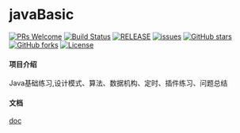 # javaBasic

[![PRs Welcome](https://img.shields.io/badge/PRs-welcome-brightgreen.svg)](https://github.com/xuegangliu/javaBasic/pulls)
[![Build Status](https://travis-ci.org/xuegangliu/javaBasic.svg?branch=master)](https://travis-ci.org/xuegangliu/javaBasic)
[![RELEASE](https://img.shields.io/github/release/xuegangliu/javaBasic.svg)](https://github.com/xuegangliu/javaBasic/releases)
[![issues](https://img.shields.io/github/issues/xuegangliu/javaBasic.svg)](https://github.com/xuegangliu/javaBasic/issues)
[![GitHub stars](https://img.shields.io/github/stars/xuegangliu/javaBasic.svg?style=social&label=Stars)](https://github.com/xuegangliu/javaBasic)
[![GitHub forks](https://img.shields.io/github/forks/xuegangliu/javaBasic.svg?style=social&label=Fork)](https://github.com/xuegangliu/javaBasic)
[![License](https://img.shields.io/badge/license-MIT-blue.svg)](LICENSE)

#### 项目介绍

Java基础练习,设计模式、算法、数据机构、定时、插件练习、问题总结


#### 文档

[doc](https://xuegangliu.github.io/javaBasic)